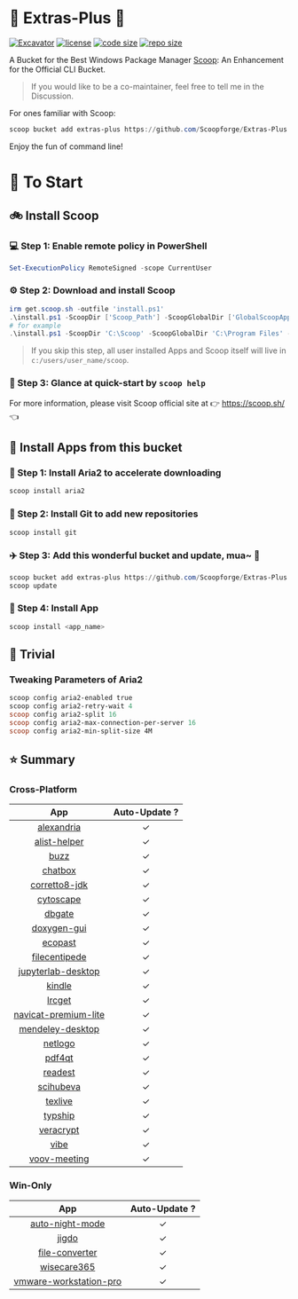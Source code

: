 # 🍨 Extras-Plus 🍨

[![Excavator](https://github.com/Scoopforge/Extras-Plus/actions/workflows/ci.yml/badge.svg)](https://github.com/Scoopforge/Extras-Plus/actions/workflows/ci.yml)
[![license](https://img.shields.io/github/license/Scoopforge/Extras-Plus)](https://github.com/Scoopforge/Extras-Plus/blob/master/LICENSE)
[![code size](https://img.shields.io/github/languages/code-size/Scoopforge/Extras-Plus.svg)](https://img.shields.io/github/languages/code-size/Scoopforge/Extras-Plus.svg)
[![repo size](https://img.shields.io/github/repo-size/Scoopforge/Extras-Plus.svg)](https://img.shields.io/github/repo-size/Scoopforge/Extras-Plus.svg)

A Bucket for the Best Windows Package Manager [Scoop](https://github.com/ScoopInstaller/Scoop): An Enhancement for the Official CLI Bucket.

> If you would like to be a co-maintainer, feel free to tell me in the Discussion.

For ones familiar with Scoop:

```powershell
scoop bucket add extras-plus https://github.com/Scoopforge/Extras-Plus
```

Enjoy the fun of command line!

# 🏃 To Start

## 🚲 Install Scoop

### 💻 Step 1: Enable remote policy in PowerShell

```powershell
Set-ExecutionPolicy RemoteSigned -scope CurrentUser
```

### ⚙️ Step 2: Download and install Scoop

```powershell
irm get.scoop.sh -outfile 'install.ps1'
.\install.ps1 -ScoopDir ['Scoop_Path'] -ScoopGlobalDir ['GlobalScoopApps_Path'] -NoProxy
# for example
.\install.ps1 -ScoopDir 'C:\Scoop' -ScoopGlobalDir 'C:\Program Files' -NoProxy
```

> If you skip this step, all user installed Apps and Scoop itself will live in `c:/users/user_name/scoop`.

### 📖 Step 3: Glance at quick-start by `scoop help`

For more information, please visit Scoop official site at 👉 https://scoop.sh/ 👈

## 🚗 Install Apps from this bucket

### 🚋 Step 1: Install Aria2 to accelerate downloading

```powershell
scoop install aria2
```

### 🎫 Step 2: Install Git to add new repositories

```powershell
scoop install git
```

### ✈️ Step 3: Add this wonderful bucket and update, mua~ 💋

```powershell
scoop bucket add extras-plus https://github.com/Scoopforge/Extras-Plus
scoop update
```

### 🚀 Step 4: Install App

```powershell
scoop install <app_name>
```

## 📝 Trivial

### Tweaking Parameters of Aria2

```powershell
scoop config aria2-enabled true
scoop config aria2-retry-wait 4
scoop config aria2-split 16
scoop config aria2-max-connection-per-server 16
scoop config aria2-min-split-size 4M
```

## ⭐️ Summary

### Cross-Platform

|                                     App                                      | Auto-Update ? |
| :--------------------------------------------------------------------------: | :-----------: |
|               [alexandria](https://github.com/btpf/Alexandria)               |       ✓       |
|          [alist-helper](https://github.com/Xmarmalade/alisthelper)           |       ✓       |
|                       [buzz](https://buzzcaptions.com)                       |       ✓       |
|                       [chatbox](https://chatboxai.app)                       |       ✓       |
|               [corretto8-jdk](https://aws.amazon.com/corretto)               |       ✓       |
|                      [cytoscape](https://cytoscape.org)                      |       ✓       |
|                         [dbgate](https://dbgate.org)                         |       ✓       |
|                       [doxygen-gui](http://doxygen.nl)                       |       ✓       |
|              [ecopast](https://github.com/EcoPasteHub/EcoPaste)              |       ✓       |
|          [filecentipede](https://github.com/filecxx/FileCentipede)           |       ✓       |
|    [jupyterlab-desktop](https://github.com/jupyterlab/jupyterlab-desktop)    |       ✓       |
|                   [kindle](https://amazon.com/kindleapps)                    |       ✓       |
|              [lrcget](https://github.com/tranxuanthang/lrcget)               |       ✓       |
| [navicat-premium-lite](https://navicat.com/en/products/navicat-premium-lite) |       ✓       |
|                   [mendeley-desktop](http://mendeley.com/)                   |       ✓       |
|               [netlogo](https://ccl.northwestern.edu/netlogo)                |       ✓       |
|                    [pdf4qt](https://jakubmelka.github.io)                    |       ✓       |
|                        [readest](https://readest.com)                        |       ✓       |
|               [scihubeva](https://github.com/leovan/SciHubEVA)               |       ✓       |
|                      [texlive](https://tug.org/texlive)                      |       ✓       |
|                [typship](https://github.com/sjfhsjfh/typship)                |       ✓       |
|                      [veracrypt](https://veracrypt.fr)                       |       ✓       |
|                 [vibe](https://github.com/thewh1teagle/vibe)                 |       ✓       |
|                   [voov-meeting](https://voovmeeting.com)                    |       ✓       |

### Win-Only

|                                      App                                      | Auto-Update ? |
| :---------------------------------------------------------------------------: | :-----------: |
|    [auto-night-mode](https://github.com/Armin2208/Windows-Auto-Night-Mode)    |       ✓       |
|               [jigdo](https://einval.com/~steve/software/jigdo)               |       ✓       |
|                 [file-converter](https://file-converter.org)                  |       ✓       |
|           [wisecare365](https://wisecleaner.com/wise-care-365.html)           |       ✓       |
| [vmware-workstation-pro](https://vmware.com/products/desktop-hypervisor.html) |       ✓       |

